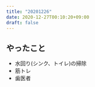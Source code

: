 ```yaml
---
title: "20201226"
date: 2020-12-27T00:10:20+09:00
draft: false
---
```


## やったこと
* 水回り(シンク、トイレ)の掃除
* 筋トレ
* 歯医者
